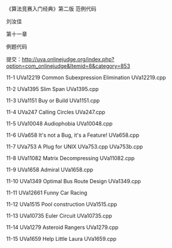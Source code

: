 ﻿《算法竞赛入门经典》第二版 范例代码

刘汝佳

第十一章

例题代码

提交：http://uva.onlinejudge.org/index.php?option=com_onlinejudge&Itemid=8&category=853

11-1 UVa12219 Common Subexpression Elimination                  UVa12219.cpp

11-2 UVa1395 Slim Span                                          UVa1395.cpp

11-3 UVa1151 Buy or Build                                       UVa1151.cpp

11-4 UVa247 Calling Circles                                     UVa247.cpp

11-5 UVa10048 Audiophobia                                       UVa10048.cpp

11-6 UVa658 It's not a Bug, it's a Feature!                     UVa658.cpp

11-7 UVa753 A Plug for UNIX                                     UVa753.cpp  UVa753b.cpp

11-8 UVa11082 Matrix Decompressing                              UVa11082.cpp

11-9 UVa1658 Admiral                                            UVa1658.cpp

11-10 UVa1349 Optimal Bus Route Design                          UVa1349.cpp

11-11 UVa12661 Funny Car Racing

11-12 UVa1515 Pool construction                                 UVa1515.cpp

11-13 UVa10735 Euler Circuit                                    UVa10735.cpp

11-14 UVa1279 Asteroid Rangers                                  UVa1279.cpp

11-15 UVa1659 Help Little Laura                                 UVa1659.cpp
